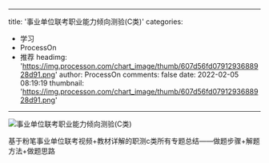 
---
title: '事业单位联考职业能力倾向测验(C类)'
categories: 
 - 学习
 - ProcessOn
 - 推荐
headimg: 'https://img.processon.com/chart_image/thumb/607d56fd0791293688928d91.png'
author: ProcessOn
comments: false
date: 2022-02-05 08:19:19
thumbnail: 'https://img.processon.com/chart_image/thumb/607d56fd0791293688928d91.png'
---

<div>   
<img class="thumb" alt="事业单位联考职业能力倾向测验(C类)" src="https://img.processon.com/chart_image/thumb/607d56fd0791293688928d91.png" referrerpolicy="no-referrer">
<p>基于粉笔事业单位联考视频+教材详解的职测c类所有专题总结——做题步骤+解题方法+做题思路</p>  
</div>
            